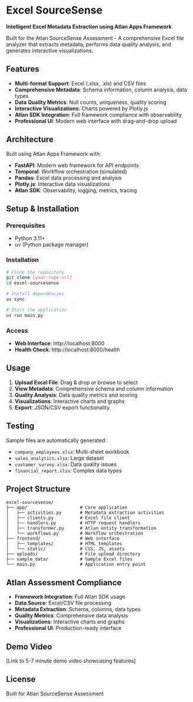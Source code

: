# Excel SourceSense

**Intelligent Excel Metadata Extraction using Atlan Apps Framework**

Built for the Atlan SourceSense Assessment - A comprehensive Excel file analyzer that extracts metadata, performs data quality analysis, and generates interactive visualizations.

## Features

- **Multi-format Support**: Excel (.xlsx, .xls) and CSV files
- **Comprehensive Metadata**: Schema information, column analysis, data types
- **Data Quality Metrics**: Null counts, uniqueness, quality scoring
- **Interactive Visualizations**: Charts powered by Plotly.js
- **Atlan SDK Integration**: Full framework compliance with observability
- **Professional UI**: Modern web interface with drag-and-drop upload

## Architecture

Built using Atlan Apps Framework with:
- **FastAPI**: Modern web framework for API endpoints
- **Temporal**: Workflow orchestration (simulated)
- **Pandas**: Excel data processing and analysis
- **Plotly.js**: Interactive data visualizations
- **Atlan SDK**: Observability, logging, metrics, tracing

## Setup & Installation

### Prerequisites
- Python 3.11+
- uv (Python package manager)

### Installation

```bash
# Clone the repository
git clone [your-repo-url]
cd excel-sourcesense

# Install dependencies
uv sync

# Start the application
uv run main.py
```

### Access
- **Web Interface**: http://localhost:8000
- **Health Check**: http://localhost:8000/health

## Usage

1. **Upload Excel File**: Drag & drop or browse to select
2. **View Metadata**: Comprehensive schema and column information
3. **Quality Analysis**: Data quality metrics and scoring
4. **Visualizations**: Interactive charts and graphs
5. **Export**: JSON/CSV export functionality

## Testing

Sample files are automatically generated:
- `company_employees.xlsx`: Multi-sheet workbook
- `sales_analytics.xlsx`: Large dataset
- `customer_survey.xlsx`: Data quality issues
- `financial_report.xlsx`: Complex data types

## Project Structure

```
excel-sourcesense/
├── app/                    # Core application
│   ├── activities.py       # Metadata extraction activities
│   ├── clients.py          # Excel file client
│   ├── handlers.py         # HTTP request handlers
│   ├── transformer.py      # Atlan entity transformation
│   └── workflows.py        # Workflow orchestration
├── frontend/               # Web interface
│   ├── templates/          # HTML templates
│   └── static/             # CSS, JS, assets
├── uploads/                # File upload directory
├── sample_data/            # Sample Excel files
└── main.py                 # Application entry point
```

## Atlan Assessment Compliance

- **Framework Integration**: Full Atlan SDK usage
- **Data Source**: Excel/CSV file processing
- **Metadata Extraction**: Schema, columns, data types
- **Quality Metrics**: Comprehensive data analysis
- **Visualizations**: Interactive charts and graphs
- **Professional UI**: Production-ready interface

## Demo Video

[Link to 5-7 minute demo video showcasing features]

## License

Built for Atlan SourceSense Assessment
